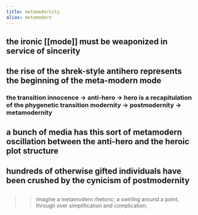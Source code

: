 ```yaml
---
title: metamodernity
alias: metamodern
---
```


## the ironic [[mode]] must be weaponized in service of sincerity
## the rise of the shrek-style antihero represents the beginning of the meta-modern mode
### the transition innocence -> anti-hero -> hero is a recapitulation of the phygenetic transition modernity -> postmodernity -> metamodernity
## a bunch of media has this sort of metamodern oscillation between the anti-hero and the heroic plot structure
## hundreds of otherwise gifted individuals have been crushed by the cynicism of postmodernity
## 
>>imagine a metamodern rhetoric; a swirling around a point, through over simplification and complication;
